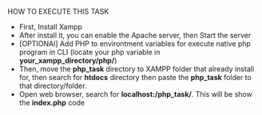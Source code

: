 HOW TO EXECUTE THIS TASK

- First, Install Xampp
- After install it, you can enable the Apache server, then Start the server
- [OPTIONAl] Add PHP to environtment variables for execute native php program in CLI (locate your php variable in **your_xampp_directory/php/**)
- Then, move the **php_task** directory to XAMPP folder that already install for, then search for **htdocs** directory then paste the **php_task** folder to that directory/folder.
- Open web browser, search for **localhost:/php_task/**. This will be show the **index.php** code
